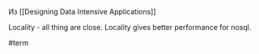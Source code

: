 Из [[Designing Data Intensive Applications]]

Locality - all thing are close.
Locality gives better performance for nosql.

#term